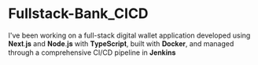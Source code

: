 # Fullstack-Bank_CICD
I've been working on a full-stack digital wallet application developed using 𝐍𝐞𝐱𝐭.𝐣𝐬 and 𝐍𝐨𝐝𝐞.𝐣𝐬 with 𝐓𝐲𝐩𝐞𝐒𝐜𝐫𝐢𝐩𝐭, built with 𝐃𝐨𝐜𝐤𝐞𝐫, and managed through a comprehensive CI/CD pipeline in 𝐉𝐞𝐧𝐤𝐢𝐧𝐬
